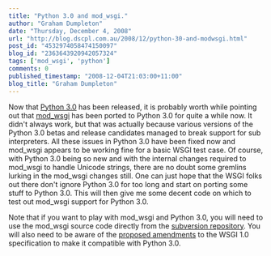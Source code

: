 ```yaml
---
title: "Python 3.0 and mod_wsgi."
author: "Graham Dumpleton"
date: "Thursday, December 4, 2008"
url: "http://blog.dscpl.com.au/2008/12/python-30-and-modwsgi.html"
post_id: "4532974058474150097"
blog_id: "2363643920942057324"
tags: ['mod_wsgi', 'python']
comments: 0
published_timestamp: "2008-12-04T21:03:00+11:00"
blog_title: "Graham Dumpleton"
---
```


Now that [Python 3.0](http://www.python.org/download/releases/3.0/) has been released, it is probably worth while pointing out that [mod\_wsgi](http://www.modwsgi.org/) has been ported to Python 3.0 for quite a while now. It didn't always work, but that was actually because various versions of the Python 3.0 betas and release candidates managed to break support for sub interpreters. All these issues in Python 3.0 have been fixed now and mod\_wsgi appears to be working fine for a basic WSGI test case. Of course, with Python 3.0 being so new and with the internal changes required to mod\_wsgi to handle Unicode strings, there are no doubt some gremlins lurking in the mod\_wsgi changes still. One can just hope that the WSGI folks out there don't ignore Python 3.0 for too long and start on porting some stuff to Python 3.0. This will then give me some decent code on which to test out mod\_wsgi support for Python 3.0.

  


Note that if you want to play with mod\_wsgi and Python 3.0, you will need to use the mod\_wsgi source code directly from the [subversion repository](http://code.google.com/p/modwsgi/source/checkout). You will also need to be aware of the [proposed amendments](http://www.wsgi.org/wsgi/Amendments_1.0) to the WSGI 1.0 specification to make it compatible with Python 3.0.